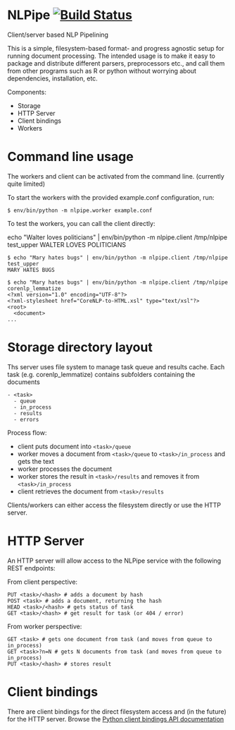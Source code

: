 # NLPipe [![Build Status](https://travis-ci.org/vanatteveldt/nlpipe.png?branch=master)](https://travis-ci.org/vanatteveldt/nlpipe)

Client/server based NLP Pipelining

This is a simple, filesystem-based format- and progress agnostic setup for running document processing.
The intended usage is to make it easy to package and distribute different parsers, preprocessors etc.,
and call them from other programs such as R or python without worrying about dependencies, installation, etc. 

Components:

- Storage
- HTTP Server
- Client bindings
- Workers

Command line usage
===

The workers and client can be activated from the command line. (currently quite limited)

To start the workers with the provided example.conf configuration, run:

```{sh}
$ env/bin/python -m nlpipe.worker example.conf 
```

To test the workers, you can call the client directly:

echo "Walter loves politicians" | env/bin/python -m nlpipe.client /tmp/nlpipe test_upper
WALTER LOVES POLITICIANS
```{sh}
$ echo "Mary hates bugs" | env/bin/python -m nlpipe.client /tmp/nlpipe test_upper
MARY HATES BUGS

$ echo "Mary hates bugs" | env/bin/python -m nlpipe.client /tmp/nlpipe corenlp_lemmatize
<?xml version="1.0" encoding="UTF-8"?>
<?xml-stylesheet href="CoreNLP-to-HTML.xsl" type="text/xsl"?>
<root>
  <document>
...
```


Storage directory layout
===

Ths server uses file system to manage task queue and results cache. 
Each task (e.g. corenlp_lemmatize) contains subfolders containing the documents

```
- <task>
  - queue
  - in_process
  - results
  - errors
```

Process flow:
- client puts document into `<task>/queue`
- worker moves a document from `<task>/queue` to `<task>/in_process` and gets the text
- worker processes the document
- worker stores the result in `<task>/results` and removes it from `<task>/in_process`
- client retrieves the document from `<task>/results`

Clients/workers can either access the filesystem directly or use the HTTP server. 

HTTP Server
====

An HTTP server will allow access to the NLPipe service with the following REST endpoints:

From client perspective:

```
PUT <task>/<hash> # adds a document by hash
POST <task> # adds a document, returning the hash
HEAD <task>/<hash> # gets status of task
GET <task>/<hash> # get result for task (or 404 / error)
```

From worker perspective:

```
GET <task> # gets one document from task (and moves from queue to in_process)
GET <task>?n=N # gets N documents from task (and moves from queue to in_process)
PUT <task>/<hash> # stores result 
```

Client bindings
===

There are client bindings for the direct filesystem access and (in the future) for the HTTP server.
Browse the [Python client bindings API documentation](http://nlpipe.readthedocs.io/en/latest/nlpipe.html)
